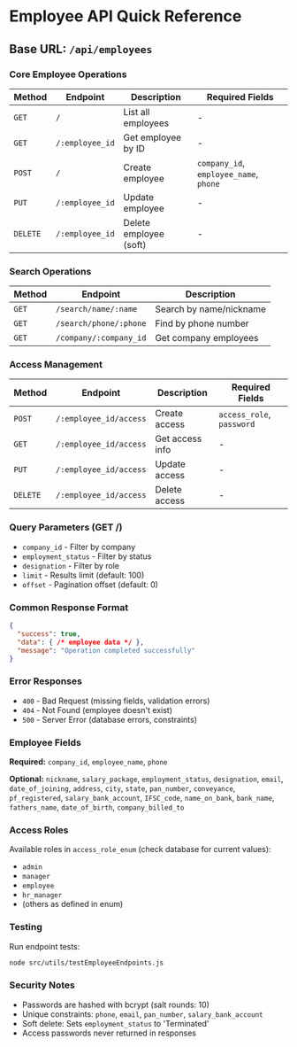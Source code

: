 # Employee API Quick Reference

## Base URL: `/api/employees`

### Core Employee Operations

| Method | Endpoint | Description | Required Fields |
|--------|----------|-------------|-----------------|
| `GET` | `/` | List all employees | - |
| `GET` | `/:employee_id` | Get employee by ID | - |
| `POST` | `/` | Create employee | `company_id`, `employee_name`, `phone` |
| `PUT` | `/:employee_id` | Update employee | - |
| `DELETE` | `/:employee_id` | Delete employee (soft) | - |

### Search Operations

| Method | Endpoint | Description |
|--------|----------|-------------|
| `GET` | `/search/name/:name` | Search by name/nickname |
| `GET` | `/search/phone/:phone` | Find by phone number |
| `GET` | `/company/:company_id` | Get company employees |

### Access Management

| Method | Endpoint | Description | Required Fields |
|--------|----------|-------------|-----------------|
| `POST` | `/:employee_id/access` | Create access | `access_role`, `password` |
| `GET` | `/:employee_id/access` | Get access info | - |
| `PUT` | `/:employee_id/access` | Update access | - |
| `DELETE` | `/:employee_id/access` | Delete access | - |

### Query Parameters (GET /)

- `company_id` - Filter by company
- `employment_status` - Filter by status
- `designation` - Filter by role
- `limit` - Results limit (default: 100)
- `offset` - Pagination offset (default: 0)

### Common Response Format

```json
{
  "success": true,
  "data": { /* employee data */ },
  "message": "Operation completed successfully"
}
```

### Error Responses

- `400` - Bad Request (missing fields, validation errors)
- `404` - Not Found (employee doesn't exist)
- `500` - Server Error (database errors, constraints)

### Employee Fields

**Required:** `company_id`, `employee_name`, `phone`

**Optional:** `nickname`, `salary_package`, `employment_status`, `designation`, `email`, `date_of_joining`, `address`, `city`, `state`, `pan_number`, `conveyance`, `pf_registered`, `salary_bank_account`, `IFSC_code`, `name_on_bank`, `bank_name`, `fathers_name`, `date_of_birth`, `company_billed_to`

### Access Roles

Available roles in `access_role_enum` (check database for current values):
- `admin`
- `manager` 
- `employee`
- `hr_manager`
- (others as defined in enum)

### Testing

Run endpoint tests:
```bash
node src/utils/testEmployeeEndpoints.js
```

### Security Notes

- Passwords are hashed with bcrypt (salt rounds: 10)
- Unique constraints: `phone`, `email`, `pan_number`, `salary_bank_account`
- Soft delete: Sets `employment_status` to 'Terminated'
- Access passwords never returned in responses 